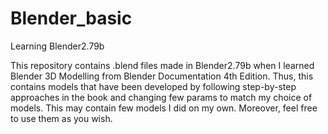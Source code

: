 # Blender_basic
Learning Blender2.79b

This repository contains .blend files made in Blender2.79b when I learned Blender 3D Modelling from Blender Documentation 4th Edition.
Thus, this contains models that have been developed by following step-by-step approaches in the book and changing few params to match my choice of models.
This may contain few models I did on my own.
Moreover, feel free to use them as you wish.
